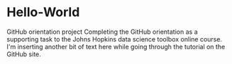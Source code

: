 # Hello-World
GitHub orientation project
Completing the GitHub orientation as a supporting task to the Johns Hopkins data science toolbox online course.
I'm inserting another bit of text here while going through the tutorial on the GitHub site.  
